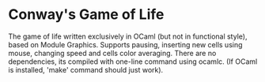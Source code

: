 # Conway's Game of Life
The game of life written exclusively in OCaml
(but not in functional style), based on Module Graphics.
Supports pausing, inserting new cells using mouse, 
changing speed and cells color averaging. 
There are no dependencies, its compiled with one-line command using 
ocamlc. (If OCaml is installed, 'make' command should just work).